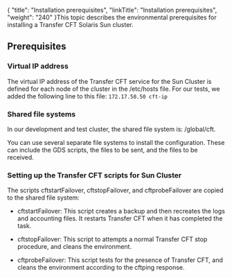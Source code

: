 {
    "title": "Installation prerequisites",
    "linkTitle": "Installation prerequisites",
    "weight": "240"
}This topic describes the environmental prerequisites for installing
a Transfer CFT Solaris Sun cluster.

## Prerequisites

### Virtual IP address

The virtual IP address of the Transfer CFT service for the Sun Cluster
is defined for each node of the cluster in the /etc/hosts file.
For our tests, we added the following line to this file: `172.17.50.50 cft-ip`

### Shared file systems

In our development and test cluster, the shared file system is: /global/cft.

You can use several separate file systems to install the configuration.
These can include the GDS scripts, the files to be sent, and the files
to be received.

### Setting up the Transfer CFT scripts for Sun Cluster

The scripts cftstartFailover, cftstopFailover, and cftprobeFailover
are copied to the shared file system:

- cftstartFailover: This script creates a backup and then recreates the
    logs and accounting files. It restarts Transfer CFT when it has completed
    the task.

<!-- -->

- cftstopFailover: This script to attempts a normal Transfer CFT stop
    procedure, and cleans the environment.

<!-- -->

- cftprobeFailover: This script tests for the presence of Transfer CFT,
    and cleans the environment according to the cftping
    response.
